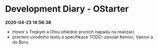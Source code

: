 # Development Diary - OStarter

**2020-04-23 14:56:38**
+ Hovor s Trejkym a Otou ohledne prvnich napadu na realizaci
+ precteni uvodniho textu a specifikace
TODO: zavolat Kenovi, Vanovi a do Boru
